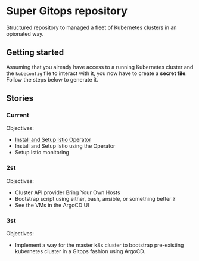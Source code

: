 # Super Gitops repository

Structured repository to managed a fleet of Kubernetes clusters in an opionated way.

## Getting started

Assuming that you already have access to a running Kubernetes cluster and the `kubeconfig` file to interact with it, you now have to create a **secret file**. Follow the steps below to generate it.

## Stories

### Current

Objectives:

- [Install and Setup Istio Operator](https://istio.io/latest/docs/setup/install/operator)
- Install and Setup Istio using the Operator
- Setup Istio monitoring

### 2st

Objectives:

- Cluster API provider Bring Your Own Hosts
- Bootstrap script using either, bash, ansible, or something better ?
- See the VMs in the ArgoCD UI

### 3st

Objectives:

- Implement a way for the master k8s cluster to bootstrap pre-existing kubernetes cluster in a Gitops fashion using ArgoCD.
